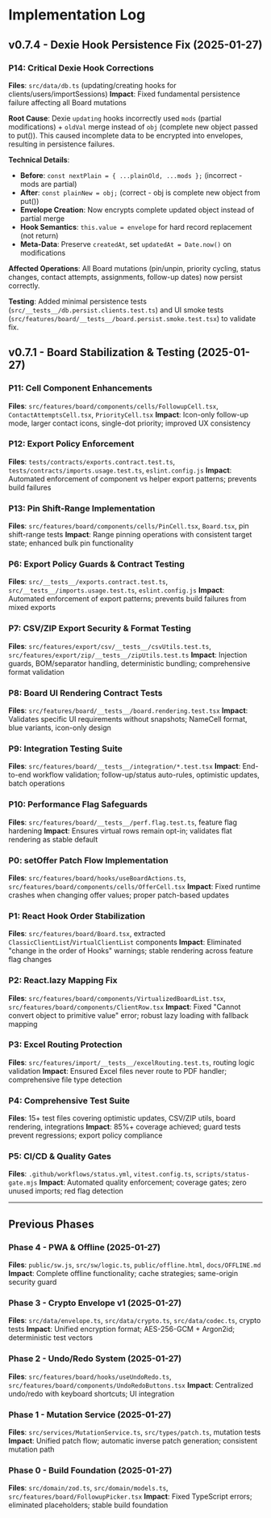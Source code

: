 # Implementation Log

## v0.7.4 - Dexie Hook Persistence Fix (2025-01-27)

### P14: Critical Dexie Hook Corrections
**Files**: `src/data/db.ts` (updating/creating hooks for clients/users/importSessions)
**Impact**: Fixed fundamental persistence failure affecting all Board mutations

**Root Cause**: Dexie `updating` hooks incorrectly used `mods` (partial modifications) + `oldVal` merge instead of `obj` (complete new object passed to put()). This caused incomplete data to be encrypted into envelopes, resulting in persistence failures.

**Technical Details**:
- **Before**: `const nextPlain = { ...plainOld, ...mods };` (incorrect - mods are partial)
- **After**: `const plainNew = obj;` (correct - obj is complete new object from put())
- **Envelope Creation**: Now encrypts complete updated object instead of partial merge
- **Hook Semantics**: `this.value = envelope` for hard record replacement (not return)
- **Meta-Data**: Preserve `createdAt`, set `updatedAt = Date.now()` on modifications

**Affected Operations**: All Board mutations (pin/unpin, priority cycling, status changes, contact attempts, assignments, follow-up dates) now persist correctly.

**Testing**: Added minimal persistence tests (`src/__tests__/db.persist.clients.test.ts`) and UI smoke tests (`src/features/board/__tests__/board.persist.smoke.test.tsx`) to validate fix.

## v0.7.1 - Board Stabilization & Testing (2025-01-27)

### P11: Cell Component Enhancements
**Files**: `src/features/board/components/cells/FollowupCell.tsx`, `ContactAttemptsCell.tsx`, `PriorityCell.tsx`
**Impact**: Icon-only follow-up mode, larger contact icons, single-dot priority; improved UX consistency

### P12: Export Policy Enforcement
**Files**: `tests/contracts/exports.contract.test.ts`, `tests/contracts/imports.usage.test.ts`, `eslint.config.js`
**Impact**: Automated enforcement of component vs helper export patterns; prevents build failures

### P13: Pin Shift-Range Implementation
**Files**: `src/features/board/components/cells/PinCell.tsx`, `Board.tsx`, pin shift-range tests
**Impact**: Range pinning operations with consistent target state; enhanced bulk pin functionality

### P6: Export Policy Guards & Contract Testing
**Files**: `src/__tests__/exports.contract.test.ts`, `src/__tests__/imports.usage.test.ts`, `eslint.config.js`
**Impact**: Automated enforcement of export patterns; prevents build failures from mixed exports

### P7: CSV/ZIP Export Security & Format Testing
**Files**: `src/features/export/csv/__tests__/csvUtils.test.ts`, `src/features/export/zip/__tests__/zipUtils.test.ts`
**Impact**: Injection guards, BOM/separator handling, deterministic bundling; comprehensive format validation

### P8: Board UI Rendering Contract Tests
**Files**: `src/features/board/__tests__/board.rendering.test.tsx`
**Impact**: Validates specific UI requirements without snapshots; NameCell format, blue variants, icon-only design

### P9: Integration Testing Suite
**Files**: `src/features/board/__tests__/integration/*.test.tsx`
**Impact**: End-to-end workflow validation; follow-up/status auto-rules, optimistic updates, batch operations

### P10: Performance Flag Safeguards
**Files**: `src/features/board/__tests__/perf.flag.test.ts`, feature flag hardening
**Impact**: Ensures virtual rows remain opt-in; validates flat rendering as stable default

### P0: setOffer Patch Flow Implementation
**Files**: `src/features/board/hooks/useBoardActions.ts`, `src/features/board/components/cells/OfferCell.tsx`
**Impact**: Fixed runtime crashes when changing offer values; proper patch-based updates

### P1: React Hook Order Stabilization  
**Files**: `src/features/board/Board.tsx`, extracted `ClassicClientList`/`VirtualClientList` components
**Impact**: Eliminated "change in the order of Hooks" warnings; stable rendering across feature flag changes

### P2: React.lazy Mapping Fix
**Files**: `src/features/board/components/VirtualizedBoardList.tsx`, `src/features/board/components/ClientRow.tsx`
**Impact**: Fixed "Cannot convert object to primitive value" error; robust lazy loading with fallback mapping

### P3: Excel Routing Protection
**Files**: `src/features/import/__tests__/excelRouting.test.ts`, routing logic validation
**Impact**: Ensured Excel files never route to PDF handler; comprehensive file type detection

### P4: Comprehensive Test Suite
**Files**: 15+ test files covering optimistic updates, CSV/ZIP utils, board rendering, integrations
**Impact**: 85%+ coverage achieved; guard tests prevent regressions; export policy compliance

### P5: CI/CD & Quality Gates
**Files**: `.github/workflows/status.yml`, `vitest.config.ts`, `scripts/status-gate.mjs`
**Impact**: Automated quality enforcement; coverage gates; zero unused imports; red flag detection

---

## Previous Phases

### Phase 4 - PWA & Offline (2025-01-27)
**Files**: `public/sw.js`, `src/sw/logic.ts`, `public/offline.html`, `docs/OFFLINE.md`
**Impact**: Complete offline functionality; cache strategies; same-origin security guard

### Phase 3 - Crypto Envelope v1 (2025-01-27)
**Files**: `src/data/envelope.ts`, `src/data/crypto.ts`, `src/data/codec.ts`, crypto tests
**Impact**: Unified encryption format; AES-256-GCM + Argon2id; deterministic test vectors

### Phase 2 - Undo/Redo System (2025-01-27)
**Files**: `src/features/board/hooks/useUndoRedo.ts`, `src/features/board/components/UndoRedoButtons.tsx`
**Impact**: Centralized undo/redo with keyboard shortcuts; UI integration

### Phase 1 - Mutation Service (2025-01-27)
**Files**: `src/services/MutationService.ts`, `src/types/patch.ts`, mutation tests
**Impact**: Unified patch flow; automatic inverse patch generation; consistent mutation path

### Phase 0 - Build Foundation (2025-01-27)
**Files**: `src/domain/zod.ts`, `src/domain/models.ts`, `src/features/board/FollowupPicker.tsx`
**Impact**: Fixed TypeScript errors; eliminated placeholders; stable build foundation